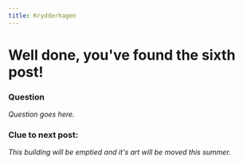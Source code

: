 ```yaml
---
title: Krydderhagen
---
```


#  Well done, you've found the sixth post!

### Question
_Question goes here._

### Clue to next post:
_This building will be emptied and it's art will be moved this summer._
